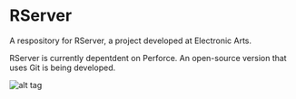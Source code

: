# RServer

A respository for RServer, a project developed at Electronic Arts.

RServer is currently depentdent on Perforce. An open-source version that uses Git is being developed. 

![alt tag](https://github.com/bgweber/RServer/blob/master/RServer.png)
